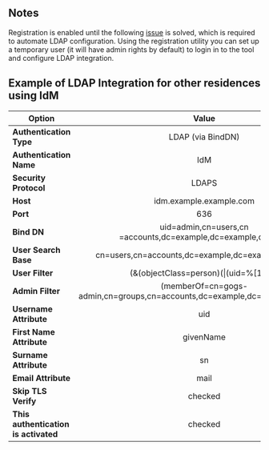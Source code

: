 ## Notes

Registration is enabled until the following [issue](https://github.com/gogits/gogs/issues/3142) is solved, which is required to automate LDAP configuration. Using the registration utility you can set up a temporary user (it will have admin rights by default) to login in to the tool and configure LDAP integration.


## Example of LDAP Integration for other residences using IdM

| **Option**   |      **Value**    |  
|----------|:-------------:|
| **Authentication Type** |  LDAP (via BindDN) |
| **Authentication Name** |  IdM |
| **Security Protocol** | LDAPS |
| **Host** | idm.example.example.com |
| **Port** | 636 |
| **Bind DN** | uid=admin,cn=users,cn =accounts,dc=example,dc=example,dc=com |
| **User Search Base** | cn=users,cn=accounts,dc=example,dc=example,dc=com |
| **User Filter** | (&(objectClass=person)(\|(uid=%[1]s))) |
| **Admin Filter** | (memberOf=cn=gogs-admin,cn=groups,cn=accounts,dc=example,dc=example,dc=com) |
| **Username Attribute** | uid |
| **First Name Attribute** | givenName |
| **Surname Attribute** | sn |
| **Email Attribute** | mail |
| **Skip TLS Verify** | checked |
| **This authentication is activated** | checked |
